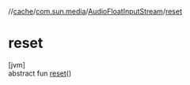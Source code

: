 //[cache](../../../index.md)/[com.sun.media](../index.md)/[AudioFloatInputStream](index.md)/[reset](reset.md)

# reset

[jvm]\
abstract fun [reset](reset.md)()
